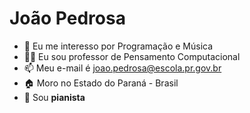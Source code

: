 # João Pedrosa
- 👀 Eu me interesso por Programação e Música
- 👨‍🏫 Eu sou  professor de Pensamento Computacional
- 📫 Meu e-mail é joao.pedrosa@escola.pr.gov.br
- 🏠 Moro no Estado do Paraná - Brasil
- 🎹 Sou **pianista**
<!---
Jobapedrosa/Jobapedrosa is a ✨ special ✨ repository because its `README.md` (this file) appears on your GitHub profile.
You can click the Preview link to take a look at your changes.
--->
